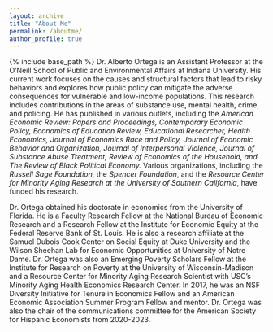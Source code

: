 ```yaml
---
layout: archive
title: "About Me"
permalink: /aboutme/
author_profile: true
---
```


{% include base_path %}
Dr. Alberto Ortega is an Assistant Professor at the O’Neill School of Public and Environmental Affairs at Indiana University. His current work focuses on the causes and structural factors that lead to risky behaviors and explores how public policy can mitigate the adverse consequences for vulnerable and low-income populations. This research includes contributions in the areas of substance use, mental health, crime, and policing. He has published in various outlets, including the *American Economic Review: Papers and Proceedings, Contemporary Economic Policy, Economics of Education Review, Educational Researcher, Health Economics, Journal of Economics Race and Policy, Journal of Economic Behavior and Organization, Journal of Interpersonal Violence, Journal of Substance Abuse Treatment, Review of Economics of the Household, and The Review of Black Political Economy.* Various organizations, including the *Russell Sage Foundation*, the *Spencer Foundation*, and the *Resource Center for Minority Aging Research at the University of Southern California*, have funded his research.

Dr. Ortega obtained his doctorate in economics from the University of Florida. He is a Faculty Research Fellow at the National Bureau of Economic Research and a Research Fellow at the Institute for Economic Equity at the Federal Reserve Bank of St. Louis. He is also a research affiliate at the Samuel Dubois Cook Center on Social Equity at Duke University and the Wilson Sheehan Lab for Economic Opportunities at University of Notre Dame. Dr. Ortega was also an Emerging Poverty Scholars Fellow at the Institute for Research on Poverty at the University of Wisconsin-Madison and a Resource Center for Minority Aging Research Scientist with USC’s Minority Aging Health Economics Research Center. In 2017, he was an NSF Diversity Initiative for Tenure in Economics Fellow and an American Economic Association Summer Program Fellow and mentor. Dr. Ortega was also the chair of the communications committee for the American Society for Hispanic Economists from 2020-2023.

